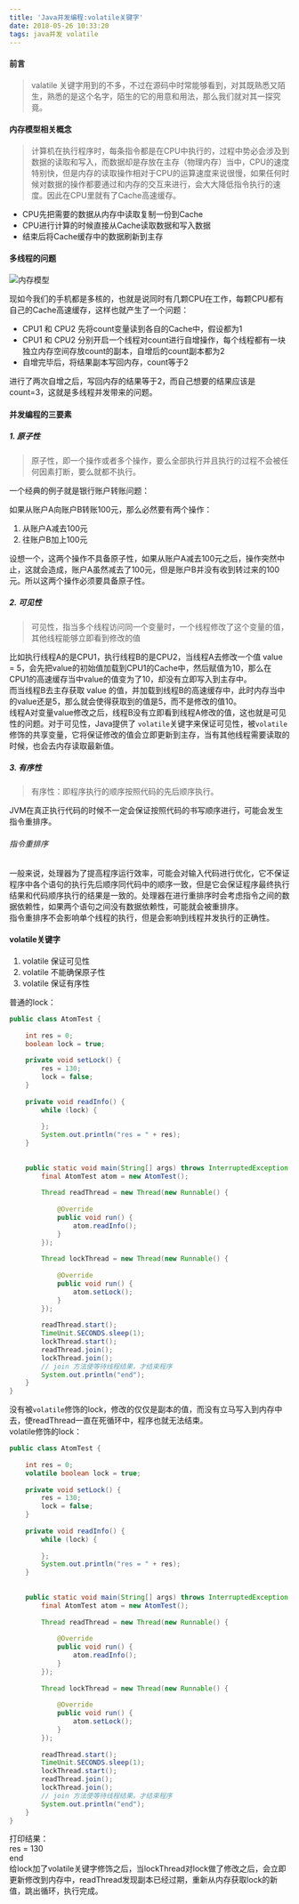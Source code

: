 ```yaml
---
title: 'Java并发编程:volatile关键字'
date: 2018-05-26 10:33:20
tags: java并发 volatile
---
```


#### 前言

> valatile 关键字用到的不多，不过在源码中时常能够看到，对其既熟悉又陌生，熟悉的是这个名字，陌生的它的用意和用法，那么我们就对其一探究竟。

<!-- more -->

#### 内存模型相关概念

> 计算机在执行程序时，每条指令都是在CPU中执行的，过程中势必会涉及到数据的读取和写入，而数据却是存放在主存（物理内存）当中，CPU的速度特别快，但是内存的读取操作相对于CPU的运算速度来说很慢，如果任何时候对数据的操作都要通过和内存的交互来进行，会大大降低指令执行的速度。因此在CPU里就有了Cache高速缓存。

- CPU先把需要的数据从内存中读取复制一份到Cache
- CPU进行计算的时候直接从Cache读取数据和写入数据
- 结束后将Cache缓存中的数据刷新到主存

#### 多线程的问题

![内存模型](/Users/ysan/Nustore%20Files/cgzysan/ysan/momory_model.png)

现如今我们的手机都是多核的，也就是说同时有几颗CPU在工作，每颗CPU都有自己的Cache高速缓存，这样也就产生了一个问题：

- CPU1 和 CPU2 先将count变量读到各自的Cache中，假设都为1
- CPU1 和 CPU2 分别开启一个线程对count进行自增操作，每个线程都有一块独立内存空间存放count的副本，自增后的count副本都为2
- 自增完毕后，将结果副本写回内存，count等于2

进行了两次自增之后，写回内存的结果等于2，而自己想要的结果应该是count=3，这就是多线程并发带来的问题。

#### 并发编程的三要素

##### 1. 原子性

> 原子性，即一个操作或者多个操作，要么全部执行并且执行的过程不会被任何因素打断，要么就都不执行。

一个经典的例子就是银行账户转账问题：<br>

如果从账户A向账户B转账100元，那么必然要有两个操作：

1. 从账户A减去100元
2. 往账户B加上100元

设想一个，这两个操作不具备原子性，如果从账户A减去100元之后，操作突然中止，这就会造成，账户A虽然减去了100元，但是账户B并没有收到转过来的100元。所以这两个操作必须要具备原子性。

##### 2. 可见性

> 可见性，指当多个线程访问同一个变量时，一个线程修改了这个变量的值，其他线程能够立即看到修改的值

比如执行线程A的是CPU1，执行线程B的是CPU2，当线程A去修改一个值 value = 5，会先把value的初始值加载到CPU1的Cache中，然后赋值为10，那么在CPU1的高速缓存当中value的值变为了10，却没有立即写入到主存中。<br>而当线程B去主存获取 value 的值，并加载到线程B的高速缓存中，此时内存当中的value还是5，那么就会使得获取到的值是5，而不是修改的值10。<br>线程A对变量value修改之后，线程B没有立即看到线程A修改的值，这也就是可见性的问题。对于可见性，Java提供了 `volatile`关键字来保证可见性，被`volatile`修饰的共享变量，它将保证修改的值会立即更新到主存，当有其他线程需要读取的时候，也会去内存读取最新值。

##### 3. 有序性

> 有序性：即程序执行的顺序按照代码的先后顺序执行。

JVM在真正执行代码的时候不一定会保证按照代码的书写顺序进行，可能会发生指令重排序。

###### 指令重排序

一般来说，处理器为了提高程序运行效率，可能会对输入代码进行优化，它不保证程序中各个语句的执行先后顺序同代码中的顺序一致，但是它会保证程序最终执行结果和代码顺序执行的结果是一致的。处理器在进行重排序时会考虑指令之间的数据依赖性，如果两个语句之间没有数据依赖性，可能就会被重排序。<br>指令重排序不会影响单个线程的执行，但是会影响到线程并发执行的正确性。

#### volatile关键字

1. volatile 保证可见性
2. volatile 不能确保原子性
3. volatile 保证有序性

普通的lock：

```java
public class AtomTest {
    
    int res = 0;
    boolean lock = true;
    
    private void setLock() {
        res = 130;
        lock = false;
    }
    
    private void readInfo() {
        while (lock) {
            
        };
        System.out.println("res = " + res);
    }
    
    
    public static void main(String[] args) throws InterruptedException {
        final AtomTest atom = new AtomTest();
        
        Thread readThread = new Thread(new Runnable() {
            
            @Override
            public void run() {
                atom.readInfo();
            }
        });
        
        Thread lockThread = new Thread(new Runnable() {
            
            @Override
            public void run() {
                atom.setLock();
            }
        });
           
        readThread.start();
        TimeUnit.SECONDS.sleep(1);
        lockThread.start();
        readThread.join();
        lockThread.join();
        // join 方法使等待线程结果，才结束程序
        System.out.println("end");
    }
}
```

没有被`volatile`修饰的lock，修改的仅仅是副本的值，而没有立马写入到内存中去，使readThread一直在死循环中，程序也就无法结束。<br>volatile修饰的lock：

```java
public class AtomTest {
    
    int res = 0;
    volatile boolean lock = true;
    
    private void setLock() {
        res = 130;
        lock = false;
    }
    
    private void readInfo() {
        while (lock) {
            
        };
        System.out.println("res = " + res);
    }
    
    
    public static void main(String[] args) throws InterruptedException {
        final AtomTest atom = new AtomTest();
        
        Thread readThread = new Thread(new Runnable() {
            
            @Override
            public void run() {
                atom.readInfo();
            }
        });
        
        Thread lockThread = new Thread(new Runnable() {
            
            @Override
            public void run() {
                atom.setLock();
            }
        });
           
        readThread.start();
        TimeUnit.SECONDS.sleep(1);
        lockThread.start();
        readThread.join();
        lockThread.join();
        // join 方法使等待线程结果，才结束程序
        System.out.println("end");
    }
}
```

打印结果：<br>res = 130<br>end<br>给lock加了volatile关键字修饰之后，当lockThread对lock做了修改之后，会立即更新修改到内存中，readThread发现副本已经过期，重新从内存获取lock的新值，跳出循环，执行完成。